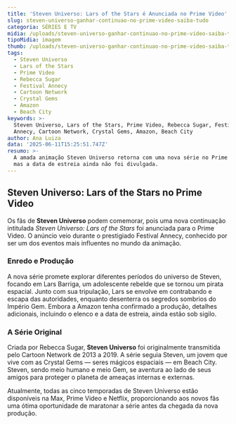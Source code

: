 ```yaml
---
title: 'Steven Universo: Lars of the Stars é Anunciada no Prime Video'
slug: steven-universo-ganhar-continuao-no-prime-video-saiba-tudo
categoria: SÉRIES E TV
midia: /uploads/steven-universo-ganhar-continuao-no-prime-video-saiba-tudo-thumb.png
tipoMidia: imagem
thumb: /uploads/steven-universo-ganhar-continuao-no-prime-video-saiba-tudo-thumb.png
tags:
  - Steven Universo
  - Lars of the Stars
  - Prime Video
  - Rebecca Sugar
  - Festival Annecy
  - Cartoon Network
  - Crystal Gems
  - Amazon
  - Beach City
keywords: >-
  Steven Universo, Lars of the Stars, Prime Video, Rebecca Sugar, Festival
  Annecy, Cartoon Network, Crystal Gems, Amazon, Beach City
author: Ana Luiza
data: '2025-06-11T15:25:51.747Z'
resumo: >-
  A amada animação Steven Universo retorna com uma nova série no Prime Video,
  mas a data de estreia ainda não foi divulgada.
---
```


## Steven Universo: Lars of the Stars no Prime Video

Os fãs de **Steven Universo** podem comemorar, pois uma nova continuação intitulada *Steven Universo: Lars of the Stars* foi anunciada para o Prime Video. O anúncio veio durante o prestigiado Festival Annecy, conhecido por ser um dos eventos mais influentes no mundo da animação.

### Enredo e Produção

A nova série promete explorar diferentes períodos do universo de Steven, focando em Lars Barriga, um adolescente rebelde que se tornou um pirata espacial. Junto com sua tripulação, Lars se envolve em contrabando e escapa das autoridades, enquanto desenterra os segredos sombrios do Império Gem. Embora a Amazon tenha confirmado a produção, detalhes adicionais, incluindo o elenco e a data de estreia, ainda estão sob sigilo.

### A Série Original

Criada por Rebecca Sugar, **Steven Universo** foi originalmente transmitida pelo Cartoon Network de 2013 a 2019. A série seguia Steven, um jovem que vive com as Crystal Gems — seres mágicos espaciais — em Beach City. Steven, sendo meio humano e meio Gem, se aventura ao lado de seus amigos para proteger o planeta de ameaças internas e externas.

Atualmente, todas as cinco temporadas de Steven Universo estão disponíveis na Max, Prime Video e Netflix, proporcionando aos novos fãs uma ótima oportunidade de maratonar a série antes da chegada da nova produção.
